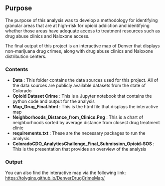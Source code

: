 ## Purpose

The purpose of this analysis was to develop a methodology for identifying granular areas that are at high-risk for opioid addiction and identifying whether those areas have adequate access to treatment resources such as drug abuse clinics and Naloxone access.

The final output of this project is an interactive map of Denver that displays non-marijuana drug crimes, along with drug abuse clinics and Naloxone distribution centers.

### Contents

* **Data** : This folder contains the data sources used for this project. All of the data sources are publicly available datasets from the state of Colorado
* **Opioid Dataset Crime** : This is a Jupyter notebook that contains the python code and output for the analysis
* **Map_Drug_Final.html** : This is the html file that displays the interactive map
* **Neighborhoods_Distance_from_Clinics.Png** : This is a chart of neighborhoods sorted by average distance from closest drug treatment clinic
* **requirements.txt** : These are the necessary packages to run the analysis
* **ColoradoCDO_AnalyticsChallenge_Final_Submission_Opioid-SOS** : This is the presentation that provides an overview of the analysis

### Output

You can also find the interactive map via the following link: https://tolygins.github.io/DenverDrugCrimeMap/
